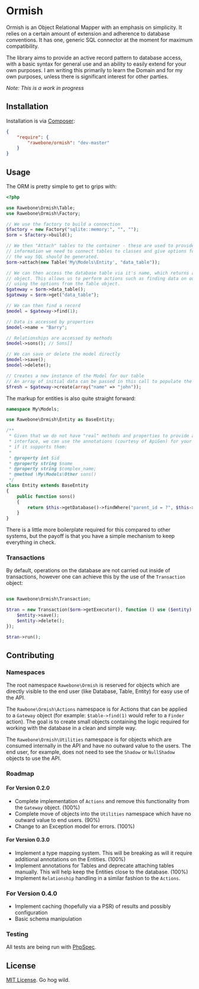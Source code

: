 # Ormish

Ormish is an Object Relational Mapper with an emphasis on simplicity. It relies
on a certain amount of extension and adherence to database conventions. It
has one, generic SQL connector at the moment for maximum compatibility.

The library aims to provide an active record pattern to database access,
with a basic syntax for general use and an ability to easily extend for your
own purposes. I am writing this primarily to learn the Domain and for
my own purposes, unless there is significant interest for other parties.

*Note: This is a work in progress*

## Installation

Installation is via [Composer](https://getcomposer.org):

```json
{
    "require": {
        "rawebone/ormish": "dev-master"
    }
}
```

## Usage

The ORM is pretty simple to get to grips with:

```php
<?php

use Rawebone\Ormish\Table;
use Rawebone\Ormish\Factory;

// We use the factory to build a connection
$factory = new Factory("sqlite::memory:", "", "");
$orm = $factory->build();

// We then "Attach" tables to the container - these are used to provide the
// information we need to connect tables to classes and give options for
// the way SQL should be generated.
$orm->attach(new Table('My\Models\Entity', "data_table"));

// We can then access the database table via it's name, which returns a gateway
// object. This allows us to perform actions such as finding data on our table
// using the options from the Table object.
$gateway = $orm->data_table();
$gateway = $orm->get("data_table");

// We can then find a record
$model = $gateway->find(1);

// Data is accessed by properties
$model->name = "Barry";

// Relationships are accessed by methods
$model->sons(); // Sons[]

// We can save or delete the model directly 
$model->save();
$model->delete();

// Creates a new instance of the Model for our table
// An array of initial data can be passed in this call to populate the model.
$fresh = $gateway->create(array("name" => "john")); 

```

The markup for entities is also quite straight forward:


```php
namespace My\Models;

use Rawebone\Ormish\Entity as BaseEntity;

/**
 * Given that we do not have "real" methods and properties to provide an
 * interface, we can use the annotations (courtesy of ApiGen) for your IDE,
 * if it supports them:
 * 
 * @property int $id
 * @property string $name
 * @property string $complex_name;
 * @method \My\Models\Other sons()
 */
class Entity extends BaseEntity
{
    public function sons()
    {
        return $this->getDatabase()->findWhere("parent_id = ?", $this->id);
    }
}

```

There is a little more boilerplate required for this compared to other systems,
but the payoff is that you have a simple mechanism to keep everything in check.

### Transactions

By default, operations on the database are not carried out inside of transactions,
however one can achieve this by the use of the `Transaction` object:

```php

use Rawebone\Ormish\Transaction;

$tran = new Transaction($orm->getExecutor(), function () use ($entity) {
    $entity->save();
    $entity->delete();
});

$tran->run();

```


## Contributing

### Namespaces

The root namespace `Rawebone\Ormish` is reserved for objects which are directly
visible to the end user (like Database, Table, Entity) for easy use of the API.

The `Rawbone\Ormish\Actions` namespace is for Actions that can be applied to a
`Gateway` object (for example: `$table->find(1)` would refer to a `Finder` action).
The goal is to create small objects containing the logic required for working
with the database in a clean and simple way.

The `Rawebone\Ormish\Utilities` namespace is for objects which are consumed
internally in the API and have no outward value to the users. The end user,
for example, does not need to see the `Shadow` or `NullShadow` objects to
use the API.

### Roadmap

#### For Version 0.2.0

* Complete implementation of `Actions` and remove this functionality from the
  `Gateway` object. (100%)
* Complete move of objects into the `Utilities` namespace which have no outward
  value to end users. (90%)
* Change to an Exception model for errors. (100%)

#### For Version 0.3.0

* Implement a type mapping system. This will be breaking as will it require
  additional annotations on the Entities. (100%)
* Implement annotations for Tables and deprecate attaching tables manually. This
  will help keep the Entities close to the database. (100%)
* Implement `Relationship` handling in a similar fashion to the `Actions`.

### For Version 0.4.0

* Implement caching (hopefully via a PSR) of results and possibly configuration
* Basic schema manipulation

### Testing

All tests are being run with [PhpSpec](http://phpspec.org).


## License

[MIT License](LICENSE). Go hog wild.
